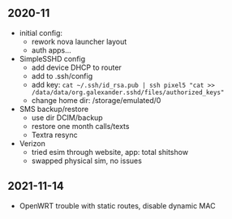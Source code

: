 ## 2020-11
* initial config: 
    - rework nova launcher layout
    - auth apps...
* SimpleSSHD config
    - add device DHCP to router
    - add to .ssh/config
    - add key: `cat ~/.ssh/id_rsa.pub | ssh pixel5 "cat >> /data/data/org.galexander.sshd/files/authorized_keys"`
    - change home dir: /storage/emulated/0
* SMS backup/restore
    - use dir DCIM/backup
    - restore one month calls/texts
    - Textra resync
* Verizon
    - tried esim through website, app: total shitshow
    - swapped physical sim, no issues

## 2021-11-14
* OpenWRT trouble with static routes, disable dynamic MAC
